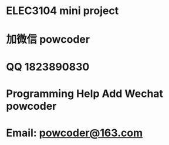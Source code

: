 # ELEC3104 mini project 
# 加微信 powcoder

# QQ 1823890830

# Programming Help Add Wechat powcoder

# Email: powcoder@163.com

